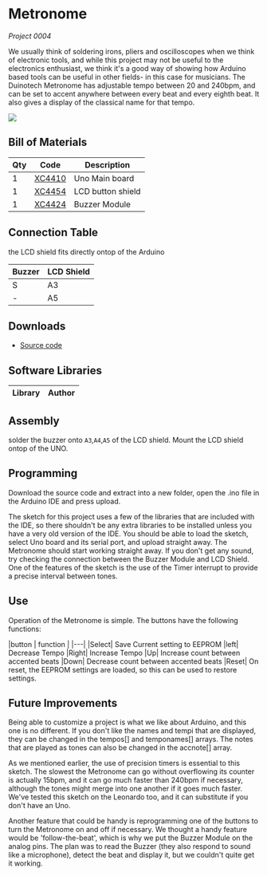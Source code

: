 # Metronome
_Project 0004_

We usually think of soldering irons, pliers and oscilloscopes when we think of electronic tools, and while this
project may not be useful to the electronics enthusiast, we think it's a good way of showing how Arduino based
tools can be useful in other fields- in this case for musicians. The Duinotech Metronome has adjustable tempo
between 20 and 240bpm, and can be set to accent anywhere between every beat and every eighth beat. It also
gives a display of the classical name for that tempo.

![](../images/NPI00004a.png)

## Bill of Materials
| Qty | Code | Description |
| --- | --- | ---|
|1 | [XC4410](http://jaycar.com.au/p/XC4410) | Uno Main board
|1 | [XC4454](http://jaycar.com.au/p/XC4454) | LCD button shield
|1 | [XC4424](http://jaycar.com.au/p/XC4424) | Buzzer Module

## Connection Table
the LCD shield fits directly ontop of the Arduino

|Buzzer| LCD Shield|
|---|--- |
|S | A3 |
|- | A5 |

## Downloads
* [Source code](../downloads/Duinotech_Metronome.zip)

## Software Libraries
|Library | Author
| --- |--- |

## Assembly
solder the buzzer onto `A3`,`A4`,`A5` of the LCD shield.
Mount the LCD shield ontop of the UNO.

## Programming
Download the source code and extract into a new folder, open the .ino file in the Arduino IDE and press upload.

The sketch for this project uses a few of the libraries that are included with the IDE, so there shouldn't be any
extra libraries to be installed unless you have a very old version of the IDE. You should be able to load the
sketch, select Uno board and its serial port, and upload straight away. The Metronome should start working
straight away. If you don't get any sound, try checking the connection between the Buzzer Module and LCD
Shield. One of the features of the sketch is the use of the Timer interrupt to provide a precise interval between
tones.


## Use

Operation of the Metronome is simple. The buttons have the following functions:

|button | function |
|---|
|Select| Save Current setting to EEPROM
|left| Decrease Tempo
|Right| Increase Tempo
|Up| Increase count between accented beats
|Down| Decrease count between accented beats
|Reset| On reset, the EEPROM settings are loaded, so this can be used to restore settings.

## Future Improvements
Being able to customize a project is what we like about Arduino, and this one is no different. If you don't like the
names and tempi that are displayed, they can be changed in the tempos[] and temponames[] arrays. The notes
that are played as tones can also be changed in the accnote[] array.

As we mentioned earlier, the use of precision timers is essential to this sketch. The slowest the Metronome can
go without overflowing its counter is actually 15bpm, and it can go much faster than 240bpm if necessary,
although the tones might merge into one another if it goes much faster. We've tested this sketch on the Leonardo
too, and it can substitute if you don't have an Uno.

Another feature that could be handy is reprogramming one of the buttons to turn the Metronome on and off if
necessary. We thought a handy feature would be 'follow-the-beat', which is why we put the Buzzer Module on the
analog pins. The plan was to read the Buzzer (they also respond to sound like a microphone), detect the beat
and display it, but we couldn't quite get it working.
